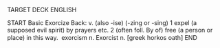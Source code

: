 TARGET DECK
ENGLISH

START
Basic
Exorcize
Back: v. (also -ise) (-zing or -sing) 1 expel (a supposed evil spirit) by prayers etc. 2 (often foll. By of) free (a person or place) in this way.  exorcism n. Exorcist n. [greek horkos oath]
END
